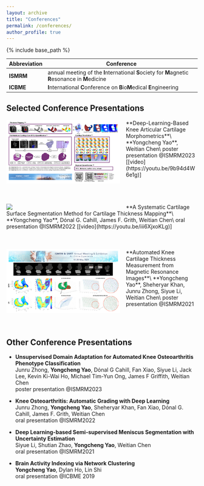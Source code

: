 ```yaml
---
layout: archive
title: "Conferences"
permalink: /conferences/
author_profile: true
---
```


{% include base_path %}


| Abbreviation | Conference                                                   |
| ------------ | ------------------------------------------------------------ |
| **ISMRM**    | annual meeting of the **I**nternational **S**ociety for **M**agnetic **R**esonance in **M**edicine |
| **ICBME**    | **I**nternational **C**onference on **B**io**M**edical **E**ngineering |



Selected Conference Presentations
------

<img align="left" width="300" src="/_pages/conference.assets/conference-ISMRM23.png" style="margin-right: 15px" /> 
**Deep-Learning-Based Knee Articular Cartilage Morphometrics**\
**Yongcheng Yao**, Weitian Chen\
poster presentation @ISMRM2023  [[video](https://youtu.be/9b94d4W6e1g)]<br />
<br /><br /><br /><br />

<img align="left" width="300" src="/_pages/conference.assets/conference-ISMRM22.png" style="margin-right: 15px" /> 
**A Systematic Cartilage Surface Segmentation Method for Cartilage Thickness Mapping**\
**Yongcheng Yao**, Dόnal G. Cahill, James F. Grith, Weitian Chen\
oral presentation @ISMRM2022 [[video](https://youtu.be/iii6XjxoKLg)]<br />
<br /><br /><br />

<img align="left" width="300" src="/_pages/conference.assets/conference-ISMRM21.png" style="margin-right: 15px" /> 
**Automated Knee Cartilage Thickness Measurement from Magnetic Resonance Images**\
**Yongcheng Yao**, Sheheryar Khan, Junru Zhong, Siyue Li, Weitian Chen\
poster presentation @ISMRM2021 <br />
<br /><br /><br />



Other Conference Presentations
------

* **Unsupervised Domain Adaptation for Automated Knee Osteoarthritis Phenotype Classification**\
Junru Zhong, **Yongcheng Yao**, Dόnal G Cahill, Fan Xiao, Siyue Li, Jack Lee, Kevin Ki-Wai Ho, Michael Tim-Yun Ong, James F Griffith, Weitian Chen\
poster presentation @ISMRM2023 

* **Knee Osteoarthritis: Automatic Grading with Deep Learning**\
Junru Zhong, **Yongcheng Yao**, Sheheryar Khan, Fan Xiao, Dόnal G. Cahill, James F. Grith, Weitian Chen\
oral presentation @ISMRM2022

* **Deep Learning-based Semi-supervised Meniscus Segmentation with Uncertainty Estimation**\
Siyue Li, Shutian Zhao, **Yongcheng Yao**, Weitian Chen\
oral presentation @ISMRM2021

* **Brain Activity Indexing via Network Clustering**\
**Yongcheng Yao**, Dylan Ho, Lin Shi\
oral presentation @ICBME 2019